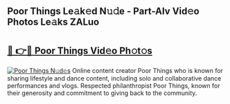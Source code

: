## Poor Things Le𝚊k𝚎d N𝚞𝚍e - Part-AIv Vid𝚎o Photos Le𝚊ks ZALuo

# <h2><a href="http://fbed049.evod.top/?m=Poor+Things">🔗 👉🔴 Poor Things Vid𝚎o Ph𝚘t𝚘s</a></h2>

[![Poor Things N𝚞d𝚎s](https://i.imgur.com/8V9OHl7.gif)](http://fbed049.evod.top/?m=Poor+Things)
Online content creator Poor Things who is known for sharing lifestyle and dance content, including solo and collaborative dance performances and vlogs. Respected philanthropist Poor Things, known for their generosity and commitment to giving back to the community. 

